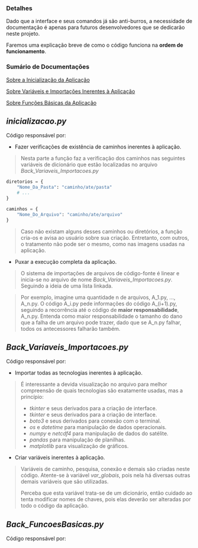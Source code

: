 ### Detalhes

Dado que a interface e seus comandos já são anti-burros, a necessidade
de documentação é apenas para futuros desenvolvedores que se dedicarão
neste projeto.

Faremos uma explicação breve de como o código funciona na **ordem de
funcionamento**.

### Sumário de Documentações

[Sobre a Inicialização da Aplicação](#_inicializacaopy_)

[Sobre Variáveis e Importações Inerentes à Aplicação](#_back_variaveis_importacoespy_)

[Sobre Funções Básicas da Aplicação](#_back_funcoesbasicaspy_)

## _inicializacao.py_

Código responsável por:

* Fazer verificações de existência de caminhos inerentes à aplicação.


>Nesta parte a função faz a verificação dos caminhos nas seguintes variáveis
de dicionário que estão localizadas no arquivo _Back_Variaveis_Importacoes.py_
```python
diretorios = {
    "Nome_Da_Pasta": "caminho/ate/pasta"
    # ...
}

caminhos = {
    "Nome_Do_Arquivo": "caminho/ate/arquivo"
}
```
>Caso não existam alguns desses caminhos ou diretórios, a função cria-os
e avisa ao usuário sobre sua criação. Entretanto, com outros, o tratamento
não pode ser o mesmo, como nas imagens usadas na aplicação.

* Puxar a execução completa da aplicação.

>O sistema de importações de arquivos de código-fonte é linear e inicia-se
no arquivo de nome _Back_Variaveis_Importacoes.py_. Seguindo a ideia 
de uma lista linkada.

> Por exemplo, imagine uma quantidade n de arquivos, A_1.py, ..., A_n.py.
O código A_i.py pede informações do código A_(i+1).py, seguindo a recorrência
até o código de **maior responsabilidade**, A_n.py. Entenda como maior responsabilidade
o tamanho do dano que a falha de um arquivo pode trazer, dado que se A_n.py
falhar, todos os antecessores falharão também.


## _Back_Variaveis_Importacoes.py_

Código responsável por:

* Importar todas as tecnologias inerentes à aplicação.

> É interessante a devida visualização no arquivo para melhor
compreensão de quais tecnologias são exatamente usadas, mas a princípio:
>* _tkinter_ e seus derivados para a criação de interface.
>* _tkinter_ e seus derivados para a criação de interface.
>* _boto3_ e seus derivados para conexão com o terminal.
>* _os_ e _datetime_ para manipulação de dados operacionais.
>* _numpy_ e _netcdf4_ para manipulação de dados do satélite.
>* _pandas_ para manipulação de planilhas.
>* _matplotlib_ para visualização de gráficos.

* Criar variáveis inerentes à aplicação.

> Variáveis de caminho, pesquisa, conexão e demais são criadas neste
> código. Atente-se à variável _var_globais_, pois nela há diversas outras
> demais variáveis que são utilizadas.
> 
> Perceba que esta variável trata-se de um dicionário, então cuidado ao 
> tenta modificar nomes de chaves, pois elas deverão ser alteradas por 
> todo o código da aplicação.

## _Back_FuncoesBasicas.py_

Código responsável por:


